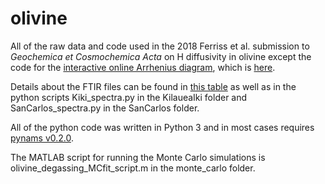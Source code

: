 # olivine

All of the raw data and code used in the 2018 Ferriss et al. submission to *Geochemica et Cosmochemica Acta* on H diffusivity in olivine except the code for the [interactive online Arrhenius diagram](https://arrheniusdiagram.herokuapp.com/arrheniusdiagram), which is [here](https://github.com/EFerriss/arrheniusdiagram/).

Details about the FTIR files can be found in [this table](https://github.com/EFerriss/olivine/blob/master/olivine/Ferriss_Supplement_astable.csv) as well as in the python scripts Kiki_spectra.py in the KilaueaIki folder and SanCarlos_spectra.py in the SanCarlos folder. 

All of the python code was written in Python 3 and in most cases requires [pynams v0.2.0](https://zenodo.org/record/1172001#.WoG_rudOlPY). 

The MATLAB script for running the Monte Carlo simulations is olivine_degassing_MCfit_script.m in the monte_carlo folder.
